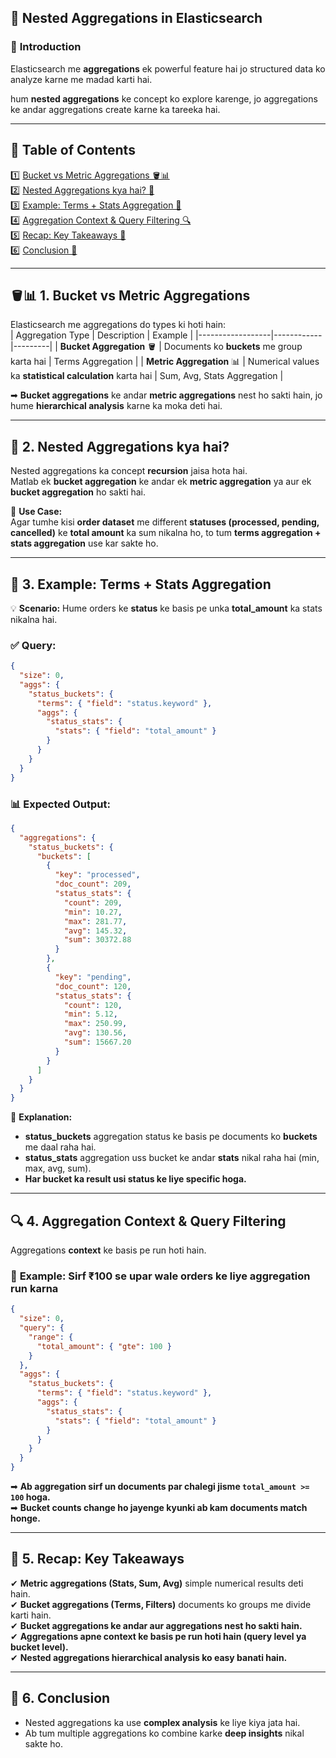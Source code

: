 ## 🏺 **Nested Aggregations in Elasticsearch**  

### 🔎 **Introduction**  
Elasticsearch me **aggregations** ek powerful feature hai jo structured data ko analyze karne me madad karti hai.  

hum **nested aggregations** ke concept ko explore karenge, jo aggregations ke andar aggregations create karne ka tareeka hai.  

---

## 📜 **Table of Contents**  
1️⃣ [Bucket vs Metric Aggregations 🪣📊](#1)  
2️⃣ [Nested Aggregations kya hai? 🔄](#2)  
3️⃣ [Example: Terms + Stats Aggregation 📝](#3)  
4️⃣ [Aggregation Context & Query Filtering 🔍](#4)  
5️⃣ [Recap: Key Takeaways 🔄](#5)  
6️⃣ [Conclusion 🎯](#6)

---

## 🪣📊 **1. Bucket vs Metric Aggregations**  <a id="1"></a>

Elasticsearch me aggregations do types ki hoti hain:  
| Aggregation Type | Description | Example |
|------------------|------------|---------|
| **Bucket Aggregation** 🪣 | Documents ko **buckets** me group karta hai | Terms Aggregation |
| **Metric Aggregation** 📊 | Numerical values ka **statistical calculation** karta hai | Sum, Avg, Stats Aggregation |

➡ **Bucket aggregations** ke andar **metric aggregations** nest ho sakti hain, jo hume **hierarchical analysis** karne ka moka deti hai.  

---

## 🔄 **2. Nested Aggregations kya hai?**  <a id="2"></a>

Nested aggregations ka concept **recursion** jaisa hota hai.  
Matlab ek **bucket aggregation** ke andar ek **metric aggregation** ya aur ek **bucket aggregation** ho sakti hai.  

🎯 **Use Case:**  
Agar tumhe kisi **order dataset** me different **statuses (processed, pending, cancelled)** ke **total amount** ka sum nikalna ho, to tum **terms aggregation + stats aggregation** use kar sakte ho.  

---

## 📝 **3. Example: Terms + Stats Aggregation**  <a id="3"></a>

💡 **Scenario:** Hume orders ke **status** ke basis pe unka **total_amount** ka stats nikalna hai.  

### ✅ **Query:**
```json
{
  "size": 0,
  "aggs": {
    "status_buckets": {
      "terms": { "field": "status.keyword" },
      "aggs": {
        "status_stats": {
          "stats": { "field": "total_amount" }
        }
      }
    }
  }
}
```

### 📊 **Expected Output:**
```json
{
  "aggregations": {
    "status_buckets": {
      "buckets": [
        {
          "key": "processed",
          "doc_count": 209,
          "status_stats": {
            "count": 209,
            "min": 10.27,
            "max": 281.77,
            "avg": 145.32,
            "sum": 30372.88
          }
        },
        {
          "key": "pending",
          "doc_count": 120,
          "status_stats": {
            "count": 120,
            "min": 5.12,
            "max": 250.99,
            "avg": 130.56,
            "sum": 15667.20
          }
        }
      ]
    }
  }
}
```
🧐 **Explanation:**  
- **status_buckets** aggregation status ke basis pe documents ko **buckets** me daal raha hai.  
- **status_stats** aggregation uss bucket ke andar **stats** nikal raha hai (min, max, avg, sum).  
- **Har bucket ka result usi status ke liye specific hoga.**  

---

## 🔍 **4. Aggregation Context & Query Filtering**  <a id="4"></a>

Aggregations **context** ke basis pe run hoti hain.  

### 🎯 **Example: Sirf ₹100 se upar wale orders ke liye aggregation run karna**  
```json
{
  "size": 0,
  "query": {
    "range": {
      "total_amount": { "gte": 100 }
    }
  },
  "aggs": {
    "status_buckets": {
      "terms": { "field": "status.keyword" },
      "aggs": {
        "status_stats": {
          "stats": { "field": "total_amount" }
        }
      }
    }
  }
}
```
➡ **Ab aggregation sirf un documents par chalegi jisme `total_amount >= 100` hoga.**  
➡ **Bucket counts change ho jayenge kyunki ab kam documents match honge.**  

---

## 🔄 **5. Recap: Key Takeaways**  <a id="5"></a>

✔ **Metric aggregations (Stats, Sum, Avg)** simple numerical results deti hain.  
✔ **Bucket aggregations (Terms, Filters)** documents ko groups me divide karti hain.  
✔ **Bucket aggregations ke andar aur aggregations nest ho sakti hain.**  
✔ **Aggregations apne context ke basis pe run hoti hain (query level ya bucket level).**  
✔ **Nested aggregations hierarchical analysis ko easy banati hain.**  

---

## 🎯 **6. Conclusion**  <a id="6"></a>

-   Nested aggregations ka use **complex analysis** ke liye kiya jata hai.  
-   Ab tum multiple aggregations ko combine karke **deep insights** nikal sakte ho.  

